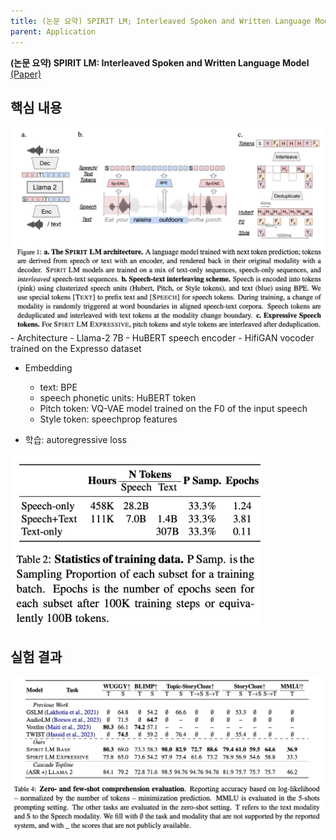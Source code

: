 ```yaml
---
title: (논문 요약) SPIRIT LM; Interleaved Spoken and Written Language Model
parent: Application
---
```


**(논문 요약) SPIRIT LM: Interleaved Spoken and Written Language Model** [(Paper)](https://arxiv.org/pdf/2402.05755)

## 핵심 내용

<img src="/data/papers/spiritlm/concept.png" width="800" />
- Architecture
   - Llama-2 7B
   - HuBERT speech encoder
   - HifiGAN vocoder trained on the Expresso dataset

- Embedding
  - text: BPE
  - speech phonetic units: HuBERT token
  - Pitch token: VQ-VAE model trained on the F0 of the input speech
  - Style token: speechprop features

- 학습: autoregressive loss  
<img src="/data/papers/spiritlm/data.png" width="400" />


## 실험 결과
<img src="/data/papers/spiritlm/result.png" width="800" />


